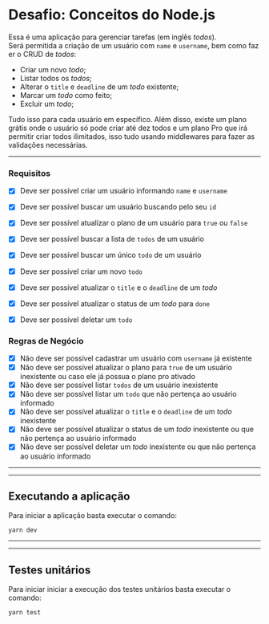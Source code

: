 # Desafio: Conceitos do Node.js 

Essa é uma aplicação para gerenciar tarefas (em inglês *todos*).
Será permitida a criação de um usuário com `name` e `username`, bem como fazer o CRUD de *todos*:

- Criar um novo *todo*;
- Listar todos os *todos*;
- Alterar o `title` e `deadline` de um *todo* existente;
- Marcar um *todo* como feito;
- Excluir um *todo*;

Tudo isso para cada usuário em específico. Além disso, existe um plano grátis onde o usuário só pode criar até dez todos e um plano Pro que irá permitir criar todos ilimitados, isso tudo usando middlewares para fazer as validações necessárias.

---

### Requisitos
- [x] Deve ser possível criar um usuário informando `name` e `username`
- [x] Deve ser possível buscar um usuário buscando pelo seu `id`
- [x] Deve ser possível atualizar o plano de um usuário para `true` ou `false`
- [x] Deve ser possível buscar a lista de `todos` de um usuário
- [x] Deve ser possível buscar um único `todo` de um usuário
- [x] Deve ser possível criar um novo `todo`
- [x] Deve ser possível atualizar o `title` e o `deadline` de um *todo*
- [x] Deve ser possível atualizar o status de um *todo* para `done`
- [x] Deve ser possível deletar um `todo`


### Regras de Negócio
- [x] Não deve ser possível cadastrar um usuário com `username` já existente
- [x] Não deve ser possível atualizar o plano para `true` de um usuário inexistente ou caso ele já possua o plano pro ativado
- [x] Não deve ser possível listar `todos` de um usuário inexistente
- [x] Não deve ser possível listar um `todo` que não pertença ao usuário informado
- [x] Não deve ser possível atualizar o `title` e o `deadline` de um *todo* inexistente
- [x] Não deve ser possível atualizar o status de um *todo* inexistente ou que não pertença ao usuário informado
- [x] Não deve ser possível deletar um *todo* inexistente ou que não pertença ao usuário informado

---
---
## Executando a aplicação
Para iniciar a aplicação basta executar o comando:

`yarn dev`

---
---
## Testes unitários
Para iniciar iniciar a execução dos testes unitários basta executar o comando:

`yarn test`